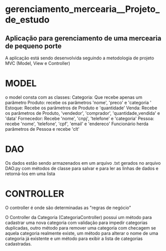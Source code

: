 # gerenciamento_mercearia__Projeto_de_estudo

## Aplicação para gerenciamento de uma mercearia de pequeno porte ##

A aplicação está sendo desenvolvida seguindo a metodologia de projeto MVC (Model, View e Controller)

# MODEL #
o model consta com as classes:
    Categoria: Que recebe apenas um parâmetro
    Produto: recebe os parâmetros 'nome', 'preco' e 'categoria '
    Estoque: Recebe os parâmetros de Produto e 'quantidade'
    Venda: Recebe os parâmetros de Produto, 'vendedor', 'comprador', 'quantidade_vendida' e 'data'
    Fornecedor: Recebe 'nome', 'cnpj', 'telefone' e 'categoria'
    Pessoa: recebe 'nome', 'telefone', 'cpf', 'email' e 'endereco'
    Funcionário herda parâmetros de Pessoa e recebe 'clt'

# DAO #
Os dados estão sendo armazenados em um arquivo .txt gerados no arquivo DAO.py com métodos de classe para salvar e para ler as linhas de dados e retorná-los em uma lista 

# CONTROLLER #

O controller é onde são determinadas as "regras de negócio"

O Controller da Categoria (CategoriaController) possui um método para cadastrar uma nova categoria com validação para impedir categorias duplicadas, outro método para remover uma categoria com checagem se aquela categoria realmente existe, um método para alterar o nome de uma categoria já existente e um método para exibir a lista de categorias cadastradas.
